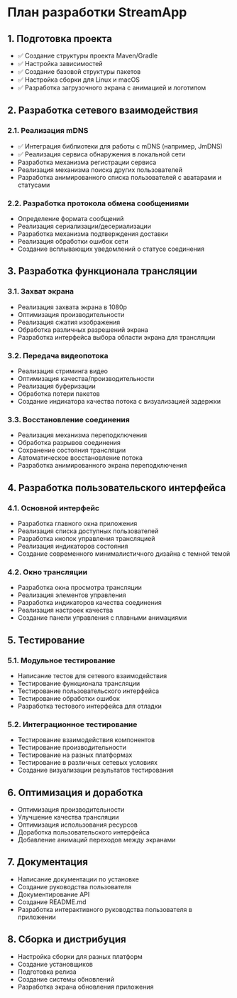 # План разработки StreamApp

## 1. Подготовка проекта
- ✅ Создание структуры проекта Maven/Gradle
- ✅ Настройка зависимостей
- ✅ Создание базовой структуры пакетов
- ✅ Настройка сборки для Linux и macOS
- ✅ Разработка загрузочного экрана с анимацией и логотипом

## 2. Разработка сетевого взаимодействия
### 2.1. Реализация mDNS
- ✅ Интеграция библиотеки для работы с mDNS (например, JmDNS)
- ✅ Реализация сервиса обнаружения в локальной сети
- Разработка механизма регистрации сервиса
- Реализация механизма поиска других пользователей
- Разработка анимированного списка пользователей с аватарами и статусами

### 2.2. Разработка протокола обмена сообщениями
- Определение формата сообщений
- Реализация сериализации/десериализации
- Разработка механизма подтверждения доставки
- Реализация обработки ошибок сети
- Создание всплывающих уведомлений о статусе соединения

## 3. Разработка функционала трансляции
### 3.1. Захват экрана
- Реализация захвата экрана в 1080p
- Оптимизация производительности
- Реализация сжатия изображения
- Обработка различных разрешений экрана
- Разработка интерфейса выбора области экрана для трансляции

### 3.2. Передача видеопотока
- Реализация стриминга видео
- Оптимизация качества/производительности
- Реализация буферизации
- Обработка потери пакетов
- Создание индикатора качества потока с визуализацией задержки

### 3.3. Восстановление соединения
- Реализация механизма переподключения
- Обработка разрывов соединения
- Сохранение состояния трансляции
- Автоматическое восстановление потока
- Разработка анимированного экрана переподключения

## 4. Разработка пользовательского интерфейса
### 4.1. Основной интерфейс
- Разработка главного окна приложения
- Реализация списка доступных пользователей
- Разработка кнопок управления трансляцией
- Реализация индикаторов состояния
- Создание современного минималистичного дизайна с темной темой

### 4.2. Окно трансляции
- Разработка окна просмотра трансляции
- Реализация элементов управления
- Разработка индикаторов качества соединения
- Реализация настроек качества
- Создание панели управления с плавными анимациями

## 5. Тестирование
### 5.1. Модульное тестирование
- Написание тестов для сетевого взаимодействия
- Тестирование функционала трансляции
- Тестирование пользовательского интерфейса
- Тестирование обработки ошибок
- Разработка тестового интерфейса для отладки

### 5.2. Интеграционное тестирование
- Тестирование взаимодействия компонентов
- Тестирование производительности
- Тестирование на разных платформах
- Тестирование в различных сетевых условиях
- Создание визуализации результатов тестирования

## 6. Оптимизация и доработка
- Оптимизация производительности
- Улучшение качества трансляции
- Оптимизация использования ресурсов
- Доработка пользовательского интерфейса
- Добавление анимаций переходов между экранами

## 7. Документация
- Написание документации по установке
- Создание руководства пользователя
- Документирование API
- Создание README.md
- Разработка интерактивного руководства пользователя в приложении

## 8. Сборка и дистрибуция
- Настройка сборки для разных платформ
- Создание установщиков
- Подготовка релиза
- Создание системы обновлений
- Разработка экрана обновления приложения 